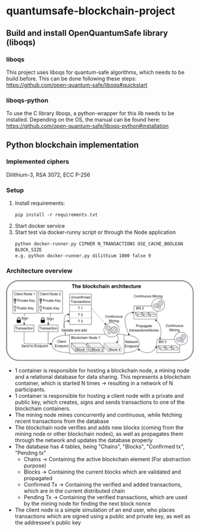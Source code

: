 # quantumsafe-blockchain-project

## Build and install OpenQuantumSafe library (liboqs)

### liboqs
This project uses liboqs for quantum-safe algorithms, which needs to be build before.
This can be done following these steps: https://github.com/open-quantum-safe/liboqs#quickstart
### liboqs-python
To use the C library liboqs, a python-wrapper for this lib needs to be installed.
Depending on the OS, the manual can be found here: https://github.com/open-quantum-safe/liboqs-python#installation

## Python blockchain implementation
### Implemented ciphers
Dilithium-3, RSA 3072, ECC P-256
### Setup
1. Install requirements:
    ````
    pip install -r requirements.txt
    ````
2. Start docker service
3. Start test via docker-runny script or through the Node application
    ````
   python docker-runner.py CIPHER N_TRANSACTIONS USE_CACHE_BOOLEAN BLOCK_SIZE
   e.g. python docker-runner.py dilithium 1000 false 9
    ````

### Architecture overview
![The blockchain architecture](architecture-diagram.png)

- 1 container is responsible for hosting a blockchain node, a mining node and a relational database for data sharing. This represents a blockchain container, which is started N times -> resulting in a network of N participants.
- 1 container is responsible for hosting a client node with a private and public key, which creates, signs and sends transactions to one of the blockchain containers.
- The mining node mines concurrently and continuous, while fetching recent transactions from the database
- The blockchain node verifies and adds new blocks (coming from the mining node or other blockchain nodes), as well as propagates them through the network and updates the database properly
- The database has 4 tables, being "Chains", "Blocks", "Confirmed tx", "Pending tx"
    - Chains -> Containing the active blockchain element (For abstraction purpose)
    - Blocks -> Containing the current blocks which are validated and propagated
    - Confirmed Tx -> Containing the verified and added transactions, which are in the current distributed chain
    - Pending Tx -> Containing the verified transactions, which are used by the mining node for finding the next block nonce
- The client node is a simple simulation of an end user, who places transactions which are signed using a public and private key, as well as the addressee's public key
